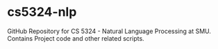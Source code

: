 # cs5324-nlp
GitHub Repository for CS 5324 - Natural Language Processing at SMU. Contains Project code and other related scripts.
